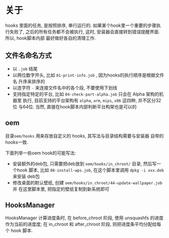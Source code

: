 
# 关于
hooks 里面的任务, 是按照排序, 串行运行的. 如果某个hook里一个重要的步骤执行失败了, 
之后的所有任务都不会被执行, 这时, 安装器会直接转到错误提醒界面. 所以, hook脚本内部
最好做好各自的清理工作.

## 文件名命名方式
* 以 `.job` 结尾
* 以两位数字开头, 比如 `01-print-info.job` , 因为hooks的执行顺序是根据文件名
升序来排序的
* 以连字符 `-` 来连接文件名中的各个段, 不要使用下划线
* 支持指定特定的平台, 比如 `04-check-part-alpha.job` 只会在 Alpha 架构的机器里
执行, 目前支持的平台架构有 `alpha`, `arm`, `mips`, `x86` 这四种, 并不区分32位
与64位. 当然, 直接在hook脚本内部判断平台构架也是可以的

## oem
目录`oem/hooks` 用来存放自定义的 hooks, 其写法与目录结构需要与安装器
自带的hooks一致.
 
下面列举一些oem hook的可能写法:

* 安装额外的deb包, 只需要把deb放到 `oem/hooks/in_chroot/` 目录, 然后写一个hook
脚本, 比如 `08-install-wps.job`, 在这个脚本里调用 `dpkg -i xxx.deb` 来安装
deb包
* 修改桌面的默认壁纸, 创建 `oem/hooks/in_chroot/44-update-wallpaper.job` 并
在这里脚本里, 把指定的壁纸复制到新系统即可

## HooksManager
HooksManager 计算进度条时, 在 before_chroot 阶段, 使用 unsquashfs 的进度
作为当前的进度度; 在 in_chroot 和 after_chroot 阶段, 则把进度条平均分配给每个
hook 脚本.